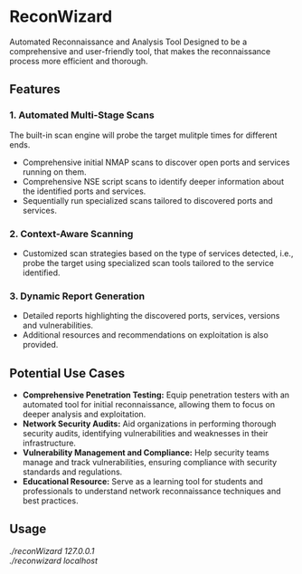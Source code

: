 # ReconWizard
Automated Reconnaissance and Analysis Tool
Designed to be a comprehensive and user-friendly tool, that makes the reconnaissance process more efficient and thorough.

## Features
### 1. Automated Multi-Stage Scans
The built-in scan engine will probe the target mulitple times for different ends.
* Comprehensive initial NMAP scans to discover open ports and services running on them.
* Comprehensive NSE script scans to identify deeper information about the identified ports and services.
* Sequentially run specialized scans tailored to discovered ports and services.
### 2. Context-Aware Scanning
 * Customized scan strategies based on the type of services detected, i.e., probe the target using specialized scan tools tailored to the service identified.
### 3. Dynamic Report Generation
* Detailed reports highlighting the discovered ports, services, versions and vulnerabilities.
* Additional resources and recommendations on exploitation is also provided.

## Potential Use Cases
* **Comprehensive Penetration Testing:** Equip penetration testers with an automated tool for initial reconnaissance, allowing them to focus on deeper analysis and exploitation.
* **Network Security Audits:** Aid organizations in performing thorough security audits, identifying vulnerabilities and weaknesses in their infrastructure.
* **Vulnerability Management and Compliance:** Help security teams manage and track vulnerabilities, ensuring compliance with security standards and regulations.
* **Educational Resource:** Serve as a learning tool for students and professionals to understand network reconnaissance techniques and best practices.

## Usage

*./reconWizard 127.0.0.1*
<br>
*./reconwizard localhost*